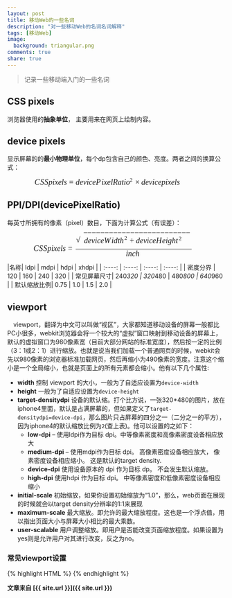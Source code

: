 ```yaml
---
layout: post
title: 移动Web的一些名词
description: "对一些移动Web的名词名词解释"
tags: [移动Web]
image:
  background: triangular.png
comments: true
share: true
---
```


>记录一些移动端入门的一些名词

## CSS pixels

浏览器使用的**抽象单位**， 主要用来在网页上绘制内容。

## device pixels

显示屏幕的的**最小物理单位**，每个dp包含自己的颜色、亮度。两者之间的换算公式：

<span class="MathJax_Preview"></span><div class="MathJax_Display" role="textbox" aria-readonly="true" style="text-align: center;"><span class="MathJax" id="MathJax-Element-687-Frame" style=""><nobr><span class="math" id="MathJax-Span-30790" style="width: 27.016em; display: inline-block;"><span style="display: inline-block; position: relative; width: 20.769em; height: 0px; font-size: 130%;"><span style="position: absolute; clip: rect(1.328em 1000em 2.694em -0.383em); top: -2.356em; left: 0em;"><span class="mrow" id="MathJax-Span-30791"><span class="mi" id="MathJax-Span-30792" style="font-family: MathJax_Math; font-style: italic;">C<span style="display: inline-block; overflow: hidden; height: 1px; width: 0.045em;"></span></span><span class="mi" id="MathJax-Span-30793" style="font-family: MathJax_Math; font-style: italic;">S<span style="display: inline-block; overflow: hidden; height: 1px; width: 0.032em;"></span></span><span class="mi" id="MathJax-Span-30794" style="font-family: MathJax_Math; font-style: italic;">S<span style="display: inline-block; overflow: hidden; height: 1px; width: 0.032em;"></span></span><span class="mi" id="MathJax-Span-30795" style="font-family: MathJax_Math; font-style: italic;">p</span><span class="mi" id="MathJax-Span-30796" style="font-family: MathJax_Math; font-style: italic;">i</span><span class="mi" id="MathJax-Span-30797" style="font-family: MathJax_Math; font-style: italic;">x</span><span class="mi" id="MathJax-Span-30798" style="font-family: MathJax_Math; font-style: italic;">e</span><span class="mi" id="MathJax-Span-30799" style="font-family: MathJax_Math; font-style: italic;">l</span><span class="mi" id="MathJax-Span-30800" style="font-family: MathJax_Math; font-style: italic;">s</span><span class="mo" id="MathJax-Span-30801" style="font-family: MathJax_Main; padding-left: 0.278em;">=</span><span class="mi" id="MathJax-Span-30802" style="font-family: MathJax_Math; font-style: italic; padding-left: 0.278em;">d<span style="display: inline-block; overflow: hidden; height: 1px; width: 0.003em;"></span></span><span class="mi" id="MathJax-Span-30803" style="font-family: MathJax_Math; font-style: italic;">e</span><span class="mi" id="MathJax-Span-30804" style="font-family: MathJax_Math; font-style: italic;">v</span><span class="mi" id="MathJax-Span-30805" style="font-family: MathJax_Math; font-style: italic;">i</span><span class="mi" id="MathJax-Span-30806" style="font-family: MathJax_Math; font-style: italic;">c</span><span class="mi" id="MathJax-Span-30807" style="font-family: MathJax_Math; font-style: italic;">e</span><span class="mi" id="MathJax-Span-30808" style="font-family: MathJax_Math; font-style: italic;">P<span style="display: inline-block; overflow: hidden; height: 1px; width: 0.109em;"></span></span><span class="mi" id="MathJax-Span-30809" style="font-family: MathJax_Math; font-style: italic;">i</span><span class="mi" id="MathJax-Span-30810" style="font-family: MathJax_Math; font-style: italic;">x</span><span class="mi" id="MathJax-Span-30811" style="font-family: MathJax_Math; font-style: italic;">e</span><span class="mi" id="MathJax-Span-30812" style="font-family: MathJax_Math; font-style: italic;">l</span><span class="mi" id="MathJax-Span-30813" style="font-family: MathJax_Math; font-style: italic;">R</span><span class="mi" id="MathJax-Span-30814" style="font-family: MathJax_Math; font-style: italic;">a</span><span class="mi" id="MathJax-Span-30815" style="font-family: MathJax_Math; font-style: italic;">t</span><span class="mi" id="MathJax-Span-30816" style="font-family: MathJax_Math; font-style: italic;">i</span><span class="msubsup" id="MathJax-Span-30817"><span style="display: inline-block; position: relative; width: 0.94em; height: 0px;"><span style="position: absolute; clip: rect(1.771em 1000em 2.511em -0.399em); top: -2.356em; left: 0em;"><span class="mi" id="MathJax-Span-30818" style="font-family: MathJax_Math; font-style: italic;">o</span><span style="display: inline-block; width: 0px; height: 2.356em;"></span></span><span style="position: absolute; top: -2.769em; left: 0.481em;"><span class="mn" id="MathJax-Span-30819" style="font-size: 70.7%; font-family: MathJax_Main;">2</span><span style="display: inline-block; width: 0px; height: 2.356em;"></span></span></span></span><span class="mo" id="MathJax-Span-30820" style="font-family: MathJax_Main; padding-left: 0.222em;">×</span><span class="mi" id="MathJax-Span-30821" style="font-family: MathJax_Math; font-style: italic; padding-left: 0.222em;">d<span style="display: inline-block; overflow: hidden; height: 1px; width: 0.003em;"></span></span><span class="mi" id="MathJax-Span-30822" style="font-family: MathJax_Math; font-style: italic;">e</span><span class="mi" id="MathJax-Span-30823" style="font-family: MathJax_Math; font-style: italic;">v</span><span class="mi" id="MathJax-Span-30824" style="font-family: MathJax_Math; font-style: italic;">i</span><span class="mi" id="MathJax-Span-30825" style="font-family: MathJax_Math; font-style: italic;">c</span><span class="mi" id="MathJax-Span-30826" style="font-family: MathJax_Math; font-style: italic;">e</span><span class="mi" id="MathJax-Span-30827" style="font-family: MathJax_Math; font-style: italic;">p</span><span class="mi" id="MathJax-Span-30828" style="font-family: MathJax_Math; font-style: italic;">i</span><span class="mi" id="MathJax-Span-30829" style="font-family: MathJax_Math; font-style: italic;">x</span><span class="mi" id="MathJax-Span-30830" style="font-family: MathJax_Math; font-style: italic;">e</span><span class="mi" id="MathJax-Span-30831" style="font-family: MathJax_Math; font-style: italic;">l</span><span class="mi" id="MathJax-Span-30832" style="font-family: MathJax_Math; font-style: italic;">s</span></span><span style="display: inline-block; width: 0px; height: 2.356em;"></span></span></span><span style="border-left-width: 0em; border-left-style: solid; display: inline-block; overflow: hidden; width: 0px; height: 1.526em; vertical-align: -0.315em;"></span></span></nobr></span></div><script type="math/tex; mode=display" id="MathJax-Element-687">CSS pixels=devicePixelRatio^2 \times device pixels</script>

## PPI/DPI(devicePixelRatio)

每英寸所拥有的像素（pixel）数目，下面为计算公式（有误差）：

<span class="MathJax_Preview"></span><div class="MathJax_Display" role="textbox" aria-readonly="true" style="text-align: center;"><span class="MathJax" id="MathJax-Element-688-Frame" style=""><nobr><span class="math" id="MathJax-Span-30833" style="width: 27.391em; display: inline-block;"><span style="display: inline-block; position: relative; width: 21.058em; height: 0px; font-size: 130%;"><span style="position: absolute; clip: rect(-0.062em 1000em 3.197em -0.383em); top: -2.356em; left: 0em;"><span class="mrow" id="MathJax-Span-30834"><span class="mi" id="MathJax-Span-30835" style="font-family: MathJax_Math; font-style: italic;">C<span style="display: inline-block; overflow: hidden; height: 1px; width: 0.045em;"></span></span><span class="mi" id="MathJax-Span-30836" style="font-family: MathJax_Math; font-style: italic;">S<span style="display: inline-block; overflow: hidden; height: 1px; width: 0.032em;"></span></span><span class="mi" id="MathJax-Span-30837" style="font-family: MathJax_Math; font-style: italic;">S<span style="display: inline-block; overflow: hidden; height: 1px; width: 0.032em;"></span></span><span class="mi" id="MathJax-Span-30838" style="font-family: MathJax_Math; font-style: italic;">p</span><span class="mi" id="MathJax-Span-30839" style="font-family: MathJax_Math; font-style: italic;">i</span><span class="mi" id="MathJax-Span-30840" style="font-family: MathJax_Math; font-style: italic;">x</span><span class="mi" id="MathJax-Span-30841" style="font-family: MathJax_Math; font-style: italic;">e</span><span class="mi" id="MathJax-Span-30842" style="font-family: MathJax_Math; font-style: italic;">l</span><span class="mi" id="MathJax-Span-30843" style="font-family: MathJax_Math; font-style: italic;">s</span><span class="mo" id="MathJax-Span-30844" style="font-family: MathJax_Main; padding-left: 0.278em;">=</span><span class="mfrac" id="MathJax-Span-30845" style="padding-left: 0.398em; padding-right: 0.12em;"><span style="display: inline-block; position: relative; width: 14.76em; height: 0px;"><span style="position: absolute; clip: rect(2.574em 1000em 4.676em -0.322em); top: -4.992em; left: 50%; margin-left: -7.32em;"><span class="msqrt" id="MathJax-Span-30846"><span style="display: inline-block; position: relative; width: 14.64em; height: 0px;"><span style="position: absolute; clip: rect(1.32em 1000em 2.705em -0.4em); top: -2.356em; left: 1.01em;"><span class="mrow" id="MathJax-Span-30847"><span class="mi" id="MathJax-Span-30848" style="font-family: MathJax_Math; font-style: italic;">d<span style="display: inline-block; overflow: hidden; height: 1px; width: 0.003em;"></span></span><span class="mi" id="MathJax-Span-30849" style="font-family: MathJax_Math; font-style: italic;">e</span><span class="mi" id="MathJax-Span-30850" style="font-family: MathJax_Math; font-style: italic;">v</span><span class="mi" id="MathJax-Span-30851" style="font-family: MathJax_Math; font-style: italic;">i</span><span class="mi" id="MathJax-Span-30852" style="font-family: MathJax_Math; font-style: italic;">c</span><span class="mi" id="MathJax-Span-30853" style="font-family: MathJax_Math; font-style: italic;">e</span><span class="mi" id="MathJax-Span-30854" style="font-family: MathJax_Math; font-style: italic;">W<span style="display: inline-block; overflow: hidden; height: 1px; width: 0.104em;"></span></span><span class="mi" id="MathJax-Span-30855" style="font-family: MathJax_Math; font-style: italic;">i</span><span class="mi" id="MathJax-Span-30856" style="font-family: MathJax_Math; font-style: italic;">d<span style="display: inline-block; overflow: hidden; height: 1px; width: 0.003em;"></span></span><span class="mi" id="MathJax-Span-30857" style="font-family: MathJax_Math; font-style: italic;">t</span><span class="msubsup" id="MathJax-Span-30858"><span style="display: inline-block; position: relative; width: 1.037em; height: 0px;"><span style="position: absolute; clip: rect(1.518em 1000em 2.511em -0.385em); top: -2.356em; left: 0em;"><span class="mi" id="MathJax-Span-30859" style="font-family: MathJax_Math; font-style: italic;">h</span><span style="display: inline-block; width: 0px; height: 2.356em;"></span></span><span style="position: absolute; top: -2.777em; left: 0.577em;"><span class="mn" id="MathJax-Span-30860" style="font-size: 70.7%; font-family: MathJax_Main;">2</span><span style="display: inline-block; width: 0px; height: 2.356em;"></span></span></span></span><span class="mo" id="MathJax-Span-30861" style="font-family: MathJax_Main; padding-left: 0.222em;">+</span><span class="mi" id="MathJax-Span-30862" style="font-family: MathJax_Math; font-style: italic; padding-left: 0.222em;">d<span style="display: inline-block; overflow: hidden; height: 1px; width: 0.003em;"></span></span><span class="mi" id="MathJax-Span-30863" style="font-family: MathJax_Math; font-style: italic;">e</span><span class="mi" id="MathJax-Span-30864" style="font-family: MathJax_Math; font-style: italic;">v</span><span class="mi" id="MathJax-Span-30865" style="font-family: MathJax_Math; font-style: italic;">i</span><span class="mi" id="MathJax-Span-30866" style="font-family: MathJax_Math; font-style: italic;">c</span><span class="mi" id="MathJax-Span-30867" style="font-family: MathJax_Math; font-style: italic;">e</span><span class="mi" id="MathJax-Span-30868" style="font-family: MathJax_Math; font-style: italic;">H<span style="display: inline-block; overflow: hidden; height: 1px; width: 0.057em;"></span></span><span class="mi" id="MathJax-Span-30869" style="font-family: MathJax_Math; font-style: italic;">e</span><span class="mi" id="MathJax-Span-30870" style="font-family: MathJax_Math; font-style: italic;">i</span><span class="mi" id="MathJax-Span-30871" style="font-family: MathJax_Math; font-style: italic;">g<span style="display: inline-block; overflow: hidden; height: 1px; width: 0.003em;"></span></span><span class="mi" id="MathJax-Span-30872" style="font-family: MathJax_Math; font-style: italic;">h</span><span class="msubsup" id="MathJax-Span-30873"><span style="display: inline-block; position: relative; width: 0.844em; height: 0px;"><span style="position: absolute; clip: rect(1.586em 1000em 2.511em -0.414em); top: -2.356em; left: 0em;"><span class="mi" id="MathJax-Span-30874" style="font-family: MathJax_Math; font-style: italic;">t</span><span style="display: inline-block; width: 0px; height: 2.356em;"></span></span><span style="position: absolute; top: -2.709em; left: 0.385em;"><span class="mn" id="MathJax-Span-30875" style="font-size: 70.7%; font-family: MathJax_Main;">2</span><span style="display: inline-block; width: 0px; height: 2.356em;"></span></span></span></span></span><span style="display: inline-block; width: 0px; height: 2.356em;"></span></span><span style="position: absolute; clip: rect(3.576em 1000em 4.005em -0.433em); top: -4.993em; left: 1.01em;"><span style="display: inline-block; position: relative; width: 13.631em; height: 0px;"><span style="position: absolute; font-family: MathJax_Main; top: -3.99em; left: -0.084em;">−<span style="display: inline-block; width: 0px; height: 3.99em;"></span></span><span style="position: absolute; font-family: MathJax_Main; top: -3.99em; left: 12.937em;">−<span style="display: inline-block; width: 0px; height: 3.99em;"></span></span><span style="font-family: MathJax_Main; position: absolute; top: -3.99em; left: 0.435em;">−<span style="display: inline-block; width: 0px; height: 3.99em;"></span></span><span style="font-family: MathJax_Main; position: absolute; top: -3.99em; left: 0.978em;">−<span style="display: inline-block; width: 0px; height: 3.99em;"></span></span><span style="font-family: MathJax_Main; position: absolute; top: -3.99em; left: 1.522em;">−<span style="display: inline-block; width: 0px; height: 3.99em;"></span></span><span style="font-family: MathJax_Main; position: absolute; top: -3.99em; left: 2.065em;">−<span style="display: inline-block; width: 0px; height: 3.99em;"></span></span><span style="font-family: MathJax_Main; position: absolute; top: -3.99em; left: 2.609em;">−<span style="display: inline-block; width: 0px; height: 3.99em;"></span></span><span style="font-family: MathJax_Main; position: absolute; top: -3.99em; left: 3.152em;">−<span style="display: inline-block; width: 0px; height: 3.99em;"></span></span><span style="font-family: MathJax_Main; position: absolute; top: -3.99em; left: 3.696em;">−<span style="display: inline-block; width: 0px; height: 3.99em;"></span></span><span style="font-family: MathJax_Main; position: absolute; top: -3.99em; left: 4.24em;">−<span style="display: inline-block; width: 0px; height: 3.99em;"></span></span><span style="font-family: MathJax_Main; position: absolute; top: -3.99em; left: 4.783em;">−<span style="display: inline-block; width: 0px; height: 3.99em;"></span></span><span style="font-family: MathJax_Main; position: absolute; top: -3.99em; left: 5.327em;">−<span style="display: inline-block; width: 0px; height: 3.99em;"></span></span><span style="font-family: MathJax_Main; position: absolute; top: -3.99em; left: 5.87em;">−<span style="display: inline-block; width: 0px; height: 3.99em;"></span></span><span style="font-family: MathJax_Main; position: absolute; top: -3.99em; left: 6.414em;">−<span style="display: inline-block; width: 0px; height: 3.99em;"></span></span><span style="font-family: MathJax_Main; position: absolute; top: -3.99em; left: 6.957em;">−<span style="display: inline-block; width: 0px; height: 3.99em;"></span></span><span style="font-family: MathJax_Main; position: absolute; top: -3.99em; left: 7.501em;">−<span style="display: inline-block; width: 0px; height: 3.99em;"></span></span><span style="font-family: MathJax_Main; position: absolute; top: -3.99em; left: 8.045em;">−<span style="display: inline-block; width: 0px; height: 3.99em;"></span></span><span style="font-family: MathJax_Main; position: absolute; top: -3.99em; left: 8.588em;">−<span style="display: inline-block; width: 0px; height: 3.99em;"></span></span><span style="font-family: MathJax_Main; position: absolute; top: -3.99em; left: 9.132em;">−<span style="display: inline-block; width: 0px; height: 3.99em;"></span></span><span style="font-family: MathJax_Main; position: absolute; top: -3.99em; left: 9.675em;">−<span style="display: inline-block; width: 0px; height: 3.99em;"></span></span><span style="font-family: MathJax_Main; position: absolute; top: -3.99em; left: 10.219em;">−<span style="display: inline-block; width: 0px; height: 3.99em;"></span></span><span style="font-family: MathJax_Main; position: absolute; top: -3.99em; left: 10.762em;">−<span style="display: inline-block; width: 0px; height: 3.99em;"></span></span><span style="font-family: MathJax_Main; position: absolute; top: -3.99em; left: 11.306em;">−<span style="display: inline-block; width: 0px; height: 3.99em;"></span></span><span style="font-family: MathJax_Main; position: absolute; top: -3.99em; left: 11.85em;">−<span style="display: inline-block; width: 0px; height: 3.99em;"></span></span><span style="font-family: MathJax_Main; position: absolute; top: -3.99em; left: 12.393em;">−<span style="display: inline-block; width: 0px; height: 3.99em;"></span></span></span><span style="display: inline-block; width: 0px; height: 3.99em;"></span></span><span style="position: absolute; clip: rect(2.696em 1000em 4.785em -0.322em); top: -4.099em; left: 0em;"><span style="font-family: MathJax_Size2;">√</span><span style="display: inline-block; width: 0px; height: 3.99em;"></span></span></span></span><span style="display: inline-block; width: 0px; height: 3.99em;"></span></span><span style="position: absolute; clip: rect(1.518em 1000em 2.511em -0.412em); top: -1.67em; left: 50%; margin-left: -0.986em;"><span class="mrow" id="MathJax-Span-30876"><span class="mi" id="MathJax-Span-30877" style="font-family: MathJax_Math; font-style: italic;">i</span><span class="mi" id="MathJax-Span-30878" style="font-family: MathJax_Math; font-style: italic;">n</span><span class="mi" id="MathJax-Span-30879" style="font-family: MathJax_Math; font-style: italic;">c</span><span class="mi" id="MathJax-Span-30880" style="font-family: MathJax_Math; font-style: italic;">h</span></span><span style="display: inline-block; width: 0px; height: 2.356em;"></span></span><span style="position: absolute; clip: rect(0.853em 1000em 1.202em -0.433em); top: -1.278em; left: 0em;"><span style="border-left-width: 14.76em; border-left-style: solid; display: inline-block; overflow: hidden; width: 0px; height: 1.25px; vertical-align: 0em;"></span><span style="display: inline-block; width: 0px; height: 1.058em;"></span></span></span></span></span><span style="display: inline-block; width: 0px; height: 2.356em;"></span></span></span><span style="border-left-width: 0em; border-left-style: solid; display: inline-block; overflow: hidden; width: 0px; height: 3.987em; vertical-align: -0.969em;"></span></span></nobr></span></div><script type="math/tex; mode=display" id="MathJax-Element-688">CSS pixels=\frac{\sqrt{deviceWidth^2 + deviceHeight^2}}{inch}</script>

|名称| ldpi   |  mdpi  |  hdpi  | xhdpi  |
|  :----: | :----:  | :----:  | :----:  |
| 密度分界     |  120 | 160 | 240 | 320 |
| 常见屏幕尺寸|  240*320 | 320*480 | 480*800 | 640*960 |
| 默认缩放比例|  0.75 | 1.0 | 1.5 | 2.0 |

## viewport

　viewport，翻译为中文可以叫做“视区”，大家都知道移动设备的屏幕一般都比PC小很多，webkit浏览器会将一个较大的“虚拟”窗口映射到移动设备的屏幕上，默认的虚拟窗口为980像素宽（目前大部分网站的标准宽度），然后按一定的比例（3：1或2：1）进行缩放。也就是说当我们加载一个普通网页的时候，webkit会先以980像素的浏览器标准加载网页，然后再缩小为490像素的宽度。注意这个缩小是一个全局缩小，也就是页面上的所有元素都会缩小。他有以下几个属性:
 
 - **width** 控制 viewport 的大小，一般为了自适应设置为`device-width`
 - **height** 一般为了自适应设置为`device-height`
 - **target-densitydpi** 设备的默认缩。打个比方说，一张320*480的图片，放在iphone4里面，默认是占满屏幕的，但如果定义了`target-densitydpi=device-dpi`，那么图片只占屏幕的四分之一（二分之一的平方），因为iphone4的默认缩放比例为`2`(查上表)。他可以设置的之如下：
     - **low-dpi** – 使用ldpi作为目标 dpi。中等像素密度和高像素密度设备相应放大
     - **medium-dpi** – 使用mdpi作为目标 dpi。 高像素密度设备相应放大， 像素密度设备相应缩小。 这是默认的target density.
     - **device-dpi** 使用设备原本的 dpi 作为目标 dp。 不会发生默认缩放。
     - **high-dpi** 使用hdpi 作为目标 dpi。 中等像素密度和低像素密度设备相应缩小
 - **initial-scale** 初始缩放，如果你设置初始缩放为“1.0”，那么，web页面在展现的时候就会以target density分辨率的1:1来展现
 - **maximum-scale** 最大缩放。即允许的最大缩放程度。这也是一个浮点值，用以指出页面大小与屏幕大小相比的最大乘数。
 - **user-scalable** 用户调整缩放。即用户是否能改变页面缩放程度。如果设置为yes则是允许用户对其进行改变，反之为no。

### 常见viewport设置

{% highlight HTML %}
    <meta name="viewport" content="width=device-width,target-densitydpi=high-dpi,initial-scale=1.0, minimum-scale=1.0, maximum-scale=1.0, user-scalable=no"/>
{% endhighlight %}


**文章来自 [{{ site.url }}]({{ site.url }})**